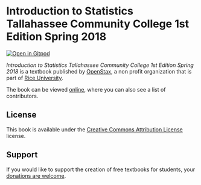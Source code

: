 # Introduction to Statistics Tallahassee Community College 1st Edition Spring 2018

[![Open in Gitpod](https://gitpod.io/button/open-in-gitpod.svg)](https://gitpod.io/from-referrer/)

_Introduction to Statistics Tallahassee Community College 1st Edition Spring 2018_ is a textbook published by [OpenStax](https://openstax.org/), a non profit organization that is part of [Rice University](https://www.rice.edu/).

The book can be viewed [online](https://github.com/cnx-user-books/cnxbook-introduction-to-statistics-tallahassee-community-college-1st-edition/releases/latest), where you can also see a list of contributors.

## License
This book is available under the [Creative Commons Attribution License](./LICENSE) license.

## Support
If you would like to support the creation of free textbooks for students, your [donations are welcome](https://riceconnect.rice.edu/donation/support-openstax-banner).
